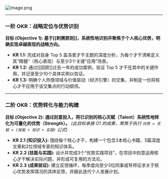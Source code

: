 
![image.png](https://cdn.jsdelivr.net/gh/duanbiao2000/BlogGallery@main/picture/202507301422036.png)

---

### 一阶 OKR：战略定位与优势识别

**目标 (Objective 1): 基于[[刺猬原则]]，系统性地识别并聚焦于个人核心优势，明确实现卓越表现的战略方向。**

*   **KR 1.1:** 完成对自身 Top 5 盖洛普才干主题的深度分析，为每个才干清晰定义其“精髓”（核心表现）与至少3个关键“应用”场景。
*   **KR 1.2:** 通过[[回顾]]过去一年的成功案例，验证 Top 5 才干在其中的关键作用，并记录至少10个具体实例以佐证。
*   **KR 1.3:** 明确个人热情领域与价值驱动（经济引擎）的交集，并制定一份将核心才干应用于该交集点的行动纲领。

---

### 二阶 OKR：优势转化与能力构建

**目标 (Objective 2): 通过刻意投入，将已识别的核心天赋（Talent）系统性地转化为可量化的优势（Strength）。**
*(此目标承接 O1 的成果，聚焦于执行 `优势 = 天赋 × (技能 + 知识 + 实践)` 公式)*

*   **KR 2.1 (知识投入):** 围绕每个核心才干，构建一个包含3本核心书籍、5篇深度文章和2位领域专家的知识体系。
*   **KR 2.2 (技能与实践):** 设计并完成3个“优势实践项目”，在项目中刻意运用核心才干解决实际问题，并形成可复用的方法论。
*   **KR 2.3 (成果验证):** 建立反馈循环，每季度向至少3位同事或导师征求关于核心优势发挥情况的具体反馈，并据此迭代个人发展计划。